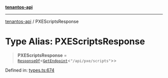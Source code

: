 [**tenantos-api**](../README.md)

***

[tenantos-api](../globals.md) / PXEScriptsResponse

# Type Alias: PXEScriptsResponse

> **PXEScriptsResponse** = [`ResponseOf`](ResponseOf.md)\<[`GetEndpoint`](GetEndpoint.md)\<`"/api/pxe/scripts"`\>\>

Defined in: [types.ts:674](https://github.com/shadmanZero/tenantos-api/blob/50bbdae310005a0ca12345f143ddaf8ea2b8ce90/src/types.ts#L674)

